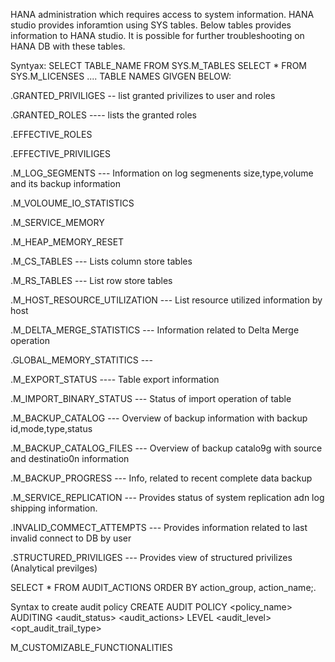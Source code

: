 HANA administration which requires access to system information. HANA studio provides inforamtion using SYS tables.
Below tables provides information to HANA studio. It is possible for further troubleshooting on HANA DB with these tables.


Syntyax:
SELECT TABLE_NAME FROM SYS.M_TABLES
SELECT * FROM SYS.M_LICENSES
....
TABLE NAMES GIVGEN BELOW:

.GRANTED_PRIVILIGES -- list granted privilizes to user and roles

.GRANTED_ROLES ---- lists the granted roles

.EFFECTIVE_ROLES

.EFFECTIVE_PRIVILIGES

.M_LOG_SEGMENTS --- Information on log segmenents size,type,volume and its backup information

.M_VOLOUME_IO_STATISTICS

.M_SERVICE_MEMORY

.M_HEAP_MEMORY_RESET

.M_CS_TABLES --- Lists column store tables

.M_RS_TABLES --- List row store tables

.M_HOST_RESOURCE_UTILIZATION --- List resource utilized information by host

.M_DELTA_MERGE_STATISTICS   --- Information related to Delta Merge operation


.GLOBAL_MEMORY_STATITICS --- 

.M_EXPORT_STATUS ---- Table export information

.M_IMPORT_BINARY_STATUS --- Status of import operation of table

.M_BACKUP_CATALOG --- Overview of backup information with backup id,mode,type,status

.M_BACKUP_CATALOG_FILES --- Overview of backup catalo9g with source and destinatio0n information

.M_BACKUP_PROGRESS --- Info, related to recent complete data backup

.M_SERVICE_REPLICATION ---  Provides status of system replication adn log shipping information.

.INVALID_COMMECT_ATTEMPTS --- Provides information related to last invalid connect to DB by user

.STRUCTURED_PRIVILIGES ---  Provides view of structured privilizes (Analytical previlges)

SELECT * FROM AUDIT_ACTIONS ORDER BY action_group, action_name;.

Syntax to create audit policy
CREATE AUDIT POLICY <policy_name> AUDITING <audit_status> <audit_actions> LEVEL <audit_level> <opt_audit_trail_type>

M_CUSTOMIZABLE_FUNCTIONALITIES

